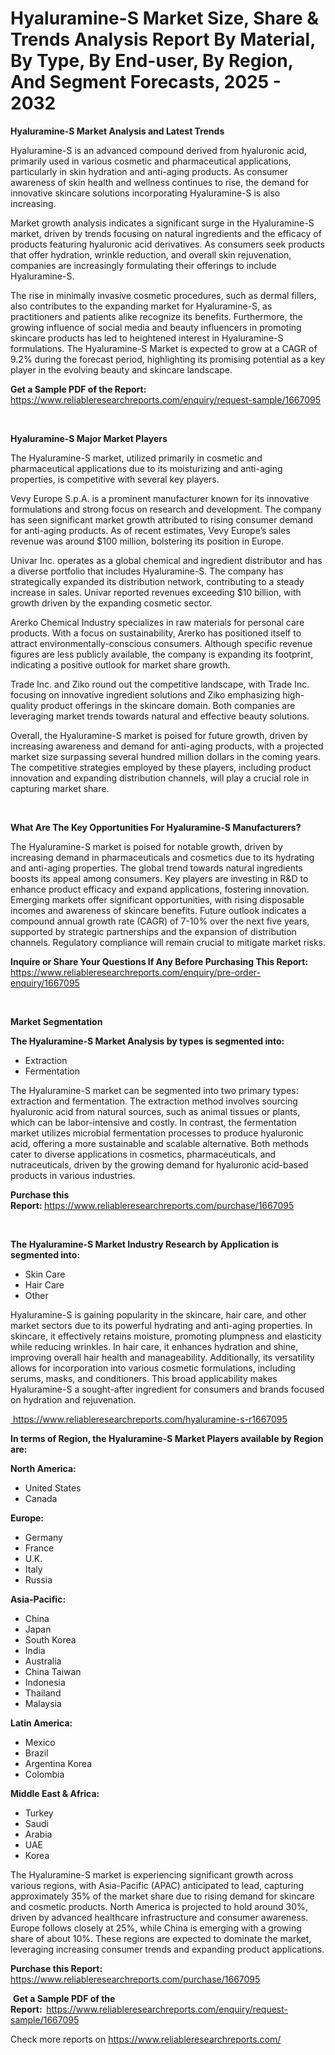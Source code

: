 <p><h1>Hyaluramine-S Market Size, Share & Trends Analysis Report By Material, By Type, By End-user, By Region, And Segment Forecasts, 2025 - 2032</h1></p><p><strong>Hyaluramine-S Market Analysis and Latest Trends</strong></p>
<p><p>Hyaluramine-S is an advanced compound derived from hyaluronic acid, primarily used in various cosmetic and pharmaceutical applications, particularly in skin hydration and anti-aging products. As consumer awareness of skin health and wellness continues to rise, the demand for innovative skincare solutions incorporating Hyaluramine-S is also increasing.</p><p>Market growth analysis indicates a significant surge in the Hyaluramine-S market, driven by trends focusing on natural ingredients and the efficacy of products featuring hyaluronic acid derivatives. As consumers seek products that offer hydration, wrinkle reduction, and overall skin rejuvenation, companies are increasingly formulating their offerings to include Hyaluramine-S.</p><p>The rise in minimally invasive cosmetic procedures, such as dermal fillers, also contributes to the expanding market for Hyaluramine-S, as practitioners and patients alike recognize its benefits. Furthermore, the growing influence of social media and beauty influencers in promoting skincare products has led to heightened interest in Hyaluramine-S formulations. The Hyaluramine-S Market is expected to grow at a CAGR of 9.2% during the forecast period, highlighting its promising potential as a key player in the evolving beauty and skincare landscape.</p></p>
<p><strong>Get a Sample PDF of the Report:&nbsp;</strong> <a href="https://www.reliableresearchreports.com/enquiry/request-sample/1667095?utm_campaign=2002&utm_medium=2&utm_source=Github&utm_content=ia&utm_term=02022025&utm_id=hyaluramine-s">https://www.reliableresearchreports.com/enquiry/request-sample/1667095</a></p>
<p>&nbsp;</p>
<p><strong>Hyaluramine-S Major Market Players</strong></p>
<p><p>The Hyaluramine-S market, utilized primarily in cosmetic and pharmaceutical applications due to its moisturizing and anti-aging properties, is competitive with several key players. </p><p>Vevy Europe S.p.A. is a prominent manufacturer known for its innovative formulations and strong focus on research and development. The company has seen significant market growth attributed to rising consumer demand for anti-aging products. As of recent estimates, Vevy Europe’s sales revenue was around $100 million, bolstering its position in Europe.</p><p>Univar Inc. operates as a global chemical and ingredient distributor and has a diverse portfolio that includes Hyaluramine-S. The company has strategically expanded its distribution network, contributing to a steady increase in sales. Univar reported revenues exceeding $10 billion, with growth driven by the expanding cosmetic sector.</p><p>Arerko Chemical Industry specializes in raw materials for personal care products. With a focus on sustainability, Arerko has positioned itself to attract environmentally-conscious consumers. Although specific revenue figures are less publicly available, the company is expanding its footprint, indicating a positive outlook for market share growth.</p><p>Trade Inc. and Ziko round out the competitive landscape, with Trade Inc. focusing on innovative ingredient solutions and Ziko emphasizing high-quality product offerings in the skincare domain. Both companies are leveraging market trends towards natural and effective beauty solutions.</p><p>Overall, the Hyaluramine-S market is poised for future growth, driven by increasing awareness and demand for anti-aging products, with a projected market size surpassing several hundred million dollars in the coming years. The competitive strategies employed by these players, including product innovation and expanding distribution channels, will play a crucial role in capturing market share.</p></p>
<p>&nbsp;</p>
<p><strong>What Are The Key Opportunities For Hyaluramine-S Manufacturers?</strong></p>
<p><p>The Hyaluramine-S market is poised for notable growth, driven by increasing demand in pharmaceuticals and cosmetics due to its hydrating and anti-aging properties. The global trend towards natural ingredients boosts its appeal among consumers. Key players are investing in R&D to enhance product efficacy and expand applications, fostering innovation. Emerging markets offer significant opportunities, with rising disposable incomes and awareness of skincare benefits. Future outlook indicates a compound annual growth rate (CAGR) of 7-10% over the next five years, supported by strategic partnerships and the expansion of distribution channels. Regulatory compliance will remain crucial to mitigate market risks.</p></p>
<p><strong>Inquire or Share Your Questions If Any Before Purchasing This Report:</strong> <a href="https://www.reliableresearchreports.com/enquiry/pre-order-enquiry/1667095?utm_campaign=2002&utm_medium=2&utm_source=Github&utm_content=ia&utm_term=02022025&utm_id=hyaluramine-s">https://www.reliableresearchreports.com/enquiry/pre-order-enquiry/1667095</a></p>
<p>&nbsp;</p>
<p><strong>Market Segmentation</strong></p>
<p><strong>The Hyaluramine-S Market Analysis by types is segmented into:</strong></p>
<p><ul><li>Extraction</li><li>Fermentation</li></ul></p>
<p><p>The Hyaluramine-S market can be segmented into two primary types: extraction and fermentation. The extraction method involves sourcing hyaluronic acid from natural sources, such as animal tissues or plants, which can be labor-intensive and costly. In contrast, the fermentation market utilizes microbial fermentation processes to produce hyaluronic acid, offering a more sustainable and scalable alternative. Both methods cater to diverse applications in cosmetics, pharmaceuticals, and nutraceuticals, driven by the growing demand for hyaluronic acid-based products in various industries.</p></p>
<p><strong>Purchase this Report:&nbsp;</strong><a href="https://www.reliableresearchreports.com/purchase/1667095?utm_campaign=2002&utm_medium=2&utm_source=Github&utm_content=ia&utm_term=02022025&utm_id=hyaluramine-s">https://www.reliableresearchreports.com/purchase/1667095</a></p>
<p>&nbsp;</p>
<p><strong>The Hyaluramine-S Market Industry Research by Application is segmented into:</strong></p>
<p><ul><li>Skin Care</li><li>Hair Care</li><li>Other</li></ul></p>
<p><p>Hyaluramine-S is gaining popularity in the skincare, hair care, and other market sectors due to its powerful hydrating and anti-aging properties. In skincare, it effectively retains moisture, promoting plumpness and elasticity while reducing wrinkles. In hair care, it enhances hydration and shine, improving overall hair health and manageability. Additionally, its versatility allows for incorporation into various cosmetic formulations, including serums, masks, and conditioners. This broad applicability makes Hyaluramine-S a sought-after ingredient for consumers and brands focused on hydration and rejuvenation.</p></p>
<p><a href="https://www.reliableresearchreports.com/hyaluramine-s-r1667095?utm_campaign=2002&utm_medium=2&utm_source=Github&utm_content=ia&utm_term=02022025&utm_id=hyaluramine-s">&nbsp;https://www.reliableresearchreports.com/hyaluramine-s-r1667095</a></p>
<p><strong>In terms of Region, the Hyaluramine-S Market Players available by Region are:</strong></p>
<p>
    <p> <strong> North America: </strong>
        <ul>
            <li>United States</li>
            <li>Canada</li>
        </ul>
        </p> 
    <p> <strong> Europe: </strong>
        <ul>
            <li>Germany</li>
            <li>France</li>
            <li>U.K.</li>
            <li>Italy</li>
            <li>Russia</li>
        </ul>
        </p> 
    <p> <strong> Asia-Pacific: </strong>
        <ul>
            <li>China</li>
            <li>Japan</li>
            <li>South Korea</li>
            <li>India</li>
            <li>Australia</li>
            <li>China Taiwan</li>
            <li>Indonesia</li>
            <li>Thailand</li>
            <li>Malaysia</li>
        </ul>
        </p> 
    <p> <strong> Latin America: </strong>
        <ul>
            <li>Mexico</li>
            <li>Brazil</li>
            <li>Argentina Korea</li>
            <li>Colombia</li>
        </ul>
        </p> 
    <p> <strong> Middle East & Africa: </strong>
        <ul>
            <li>Turkey</li>
            <li>Saudi</li>
            <li>Arabia</li>
            <li>UAE</li>
            <li>Korea</li>
        </ul>
    </p>
    </p>
<p><p>The Hyaluramine-S market is experiencing significant growth across various regions, with Asia-Pacific (APAC) anticipated to lead, capturing approximately 35% of the market share due to rising demand for skincare and cosmetic products. North America is projected to hold around 30%, driven by advanced healthcare infrastructure and consumer awareness. Europe follows closely at 25%, while China is emerging with a growing share of about 10%. These regions are expected to dominate the market, leveraging increasing consumer trends and expanding product applications.</p></p>
<p><strong>Purchase this Report: </strong><a href="https://www.reliableresearchreports.com/purchase/1667095?utm_campaign=2002&utm_medium=2&utm_source=Github&utm_content=ia&utm_term=02022025&utm_id=hyaluramine-s">https://www.reliableresearchreports.com/purchase/1667095</a></p>
<p>&nbsp;<strong>Get a Sample PDF of the Report:&nbsp;&nbsp;</strong><a href="https://www.reliableresearchreports.com/enquiry/request-sample/1667095?utm_campaign=2002&utm_medium=2&utm_source=Github&utm_content=ia&utm_term=02022025&utm_id=hyaluramine-s">https://www.reliableresearchreports.com/enquiry/request-sample/1667095</a></p>
<p><strong></strong></p>
<p>Check more reports on <a href="https://www.reliableresearchreports.com/?utm_campaign=2002&utm_medium=2&utm_source=Github&utm_content=ia&utm_term=02022025&utm_id=hyaluramine-s">https://www.reliableresearchreports.com/</a></p>